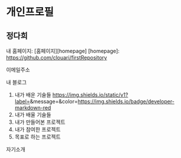개인프로필 <BR />
=============
정다희 <BR />
-------------
내 홈페이지: [홈페이지][homepage]
[homepage]: https://github.com/clouari/firstRepository

이메일주소<BR />

내 블로그<BR />


1. 내가 배운 기술들
https://img.shields.io/static/v1?label=<LABEL>&message=<MESSAGE>&color=<https://img.shields.io/badge/developer-markdown-red>
2. 내가 배울 기술들
3. 내가 만들어본 프로젝트
4. 내가 참여한 프로젝트
5. 목표로 하는 프로젝트

자기소개
